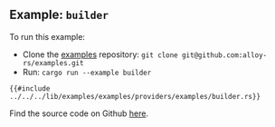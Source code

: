 ## Example: `builder`

To run this example:

- Clone the [examples](https://github.com/alloy-rs/examples) repository: `git clone git@github.com:alloy-rs/examples.git`
- Run: `cargo run --example builder`

```rust,ignore
{{#include ../../../lib/examples/examples/providers/examples/builder.rs}}
```

Find the source code on Github [here](https://github.com/alloy-rs/examples/tree/main/examples/providers/examples/builder.rs).
